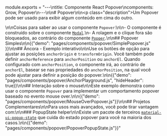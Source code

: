 module.exports = "---\ntitle: Componente React Popover\ncomponents: Grow, Popover\n---\n\n# Popover\n\n<p class=\"description\">Um Popover pode ser usado para exibir algum conteúdo em cima do outro.</p>\n\nCoisas para saber ao usar o componente `Popover`:\n\n- O componente é construído sobre o componente [`Modal`](/components/modal/).\n- A rolagem e o clique fora são bloqueados, ao contrário do componente [`Popper`](/components/popper/).\n\n## Popover Simples\n\n{{\"demo\": \"pages/components/popover/SimplePopover.js\" }}\n\n## Âncora - Exemplo interativo\n\nUse os botões de opção para ajustar as posições `anchorOrigin` e `transformOrigin`. Você também pode definir `anchorReference` para `anchorPosition` ou `anchorEl`. Quando configurado com `anchorPosition`, o componente irá, ao contrário de `anchorEl`, basear se nas propriedades do `anchorPosition`, na qual você pode ajustar para definir a posição do popover.\n\n{{\"demo\": \"pages/components/popover/AnchorPlayground.js\", \"hideHeader\": true}}\n\n## Interação sobre o mouse\n\nEste exemplo demonstra como usar o componente `Popover` para implementar um comportamento popover baseado no evento mouse over.\n\n{{\"demo\": \"pages/components/popover/MouseOverPopover.js\"}}\n\n## Projetos Complementares\n\nPara usos mais avançados, você pode tirar vantagem com:\n\n### PopupState helper\n\nExiste um pacote de terceiros [`material-ui-popup-state`](https://github.com/jcoreio/material-ui-popup-state) que cuida do estado popover para você na maioria dos casos.\n\n{{\"demo\": \"pages/components/popover/PopoverPopupState.js\"}}"